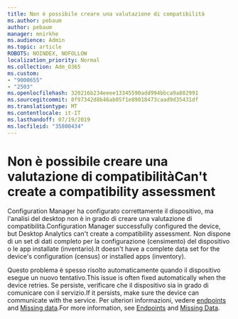 ```yaml
---
title: Non è possibile creare una valutazione di compatibilità
ms.author: pebaum
author: pebaum
manager: mnirkhe
ms.audience: Admin
ms.topic: article
ROBOTS: NOINDEX, NOFOLLOW
localization_priority: Normal
ms.collection: Adm_O365
ms.custom:
- "9000655"
- "2503"
ms.openlocfilehash: 320216b234eeee13345590add994bbca9a882991
ms.sourcegitcommit: 8f97342d8b46ab05f1e89018473caad9d35431df
ms.translationtype: MT
ms.contentlocale: it-IT
ms.lasthandoff: 07/19/2019
ms.locfileid: "35800434"
---
```

# <a name="cant-create-a-compatibility-assessment"></a><span data-ttu-id="201d9-102">Non è possibile creare una valutazione di compatibilità</span><span class="sxs-lookup"><span data-stu-id="201d9-102">Can't create a compatibility assessment</span></span>

<span data-ttu-id="201d9-103">Configuration Manager ha configurato correttamente il dispositivo, ma l'analisi del desktop non è in grado di creare una valutazione di compatibilità.</span><span class="sxs-lookup"><span data-stu-id="201d9-103">Configuration Manager successfully configured the device, but Desktop Analytics can't create a compatibility assessment.</span></span> <span data-ttu-id="201d9-104">Non dispone di un set di dati completo per la configurazione (censimento) del dispositivo o le app installate (inventario).</span><span class="sxs-lookup"><span data-stu-id="201d9-104">It doesn't have a complete data set for the device's configuration (census) or installed apps (inventory).</span></span>

<span data-ttu-id="201d9-105">Questo problema è spesso risolto automaticamente quando il dispositivo esegue un nuovo tentativo.</span><span class="sxs-lookup"><span data-stu-id="201d9-105">This issue is often fixed automatically when the device retries.</span></span> <span data-ttu-id="201d9-106">Se persiste, verificare che il dispositivo sia in grado di comunicare con il servizio.</span><span class="sxs-lookup"><span data-stu-id="201d9-106">If it persists, make sure the device can communicate with the service.</span></span> <span data-ttu-id="201d9-107">Per ulteriori informazioni, vedere [endpoints](https://docs.microsoft.com/sccm/desktop-analytics/enable-data-sharing#endpoints) and [Missing data](https://docs.microsoft.com/sccm/desktop-analytics/monitor-connection-health#missing-data).</span><span class="sxs-lookup"><span data-stu-id="201d9-107">For more information, see [Endpoints](https://docs.microsoft.com/sccm/desktop-analytics/enable-data-sharing#endpoints) and [Missing Data](https://docs.microsoft.com/sccm/desktop-analytics/monitor-connection-health#missing-data).</span></span>
